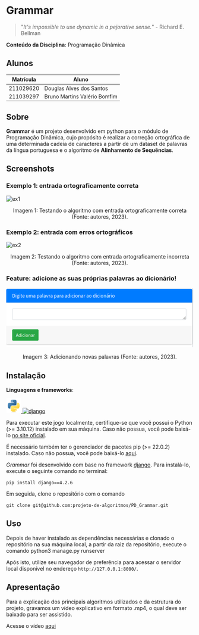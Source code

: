 # Grammar

>"*It's impossible to use dynamic in a pejorative sense.*" - Richard E. Bellman

**Conteúdo da Disciplina**: Programação Dinâmica<br>

## Alunos
| Matrícula | Aluno |
| -- | -- |
| 211029620 | Douglas Alves dos Santos |
| 211039297 | Bruno Martins Valério Bomfim |

## Sobre 
**Grammar** é um projeto desenvolvido em python para o módulo de Programação Dinâmica, cujo propósito é realizar a correção ortográfica de uma determinada cadeia de caracteres a partir de um dataset de palavras da língua portuguesa e o algoritmo de **Alinhamento de Sequências**.

## Screenshots
### Exemplo 1: entrada ortograficamente correta
![ex1](assets/texto_correto.gif)

<p align="center">Imagem 1: Testando o algoritmo com entrada ortograficamente correta (Fonte: autores, 2023).</p>

### Exemplo 2: entrada com erros ortográficos
![ex2](assets/texto_erros.gif)

<p align="center">Imagem 2: Testando o algoritmo com entrada ortograficamente incorreta (Fonte: autores, 2023).</p>

### Feature: adicione as suas próprias palavras ao dicionário!
![feature](assets/new_word.png)

<p align="center">Imagem 3: Adicionando novas palavras (Fonte: autores, 2023).</p>

## Instalação 

**Linguagens e frameworks**: 
<p align="left">

<a href="https://www.python.org" target="_blank" rel="noreferrer"> <img src="https://raw.githubusercontent.com/devicons/devicon/master/icons/python/python-original.svg" alt="python" width="40" height="40"/> </a> <a href="https://www.djangoproject.com/" target="_blank" rel="noreferrer"> <img src="https://cdn.worldvectorlogo.com/logos/django.svg" alt="django" width="40" height="40"/> </a> 
</p>

Para executar este jogo localmente, certifique-se que você possui o Python (>= 3.10.12) instalado em sua máquina. Caso não possua, você pode baixá-lo [no site oficial](https://www.python.org/downloads/).

É necessário também ter o gerenciador de pacotes pip (>= 22.0.2) instalado. Caso não possua, você pode baixá-lo [aqui](https://pypi.org/project/pip/).

*Grammar* foi desenvolvido com base no framework [django](https://www.djangoproject.com/). Para instalá-lo, execute o seguinte comando no terminal:

    pip install django==4.2.6

Em seguida, clone o repositório com o comando

    git clone git@github.com:projeto-de-algoritmos/PD_Grammar.git
## Uso 
Depois de haver instalado as dependências necessárias e clonado o repositório na sua máquina local, a partir da raiz da repositório, execute o comando
    python3 manage.py runserver

Após isto, utilize seu navegador de preferência para acessar o servidor local disponível no endereço `http://127.0.0.1:8000/`.


## Apresentação
Para a explicação dos principais algoritmos utilizados e da estrutura do projeto, gravamos um vídeo explicativo em formato .mp4, o qual deve ser baixado para ser assistido.

Acesse o vídeo [aqui](assets/apresentacao.mp4)